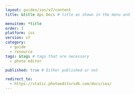 ```yaml
---
layout: guides/ios/v7/content
title: &title Api Docs # title as shown in the menu and 

menuitem: *title
order: 1
platform: ios
version: v7
category: 
  - guide
  - resource
tags: &tags # tags that are necessary
  - photo editor 

published: true # Either published or not 

redirect_to: 
  - https://static.photoeditorsdk.com/docs/ios/
---
```

